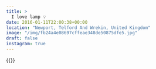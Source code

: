 ```yaml
---
title: >
  I love lamp 💡
date: 2016-01-11T22:00:38+00:00
location: "Newport, Telford And Wrekin, United Kingdom"
image: "/img/fb24a4e08697cffeae348de50875dfe5.jpg"
draft: false
instagram: true
---
```


{{<photo src="/img/fb24a4e08697cffeae348de50875dfe5.jpg">}}
